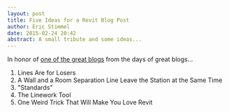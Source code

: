 ```yaml
---
layout: post
title: Five Ideas for a Revit Blog Post  
author: Eric Stimmel  
date: 2015-02-24 20:42  
abstract: A small tribute and some ideas...  
---
```


In honor of [one of the great blogs][fives] from the days of great blogs... 

1. Lines Are for Losers 
2. A Wall and a Room Separation Line Leave the Station at the Same Time
3. "Standards"
4. The Linework Tool
5. One Weird Trick That Will Make You Love Revit 


[fives]: http://www.5ives.com/ "5ives | Merlin's Lists of Five Things"
